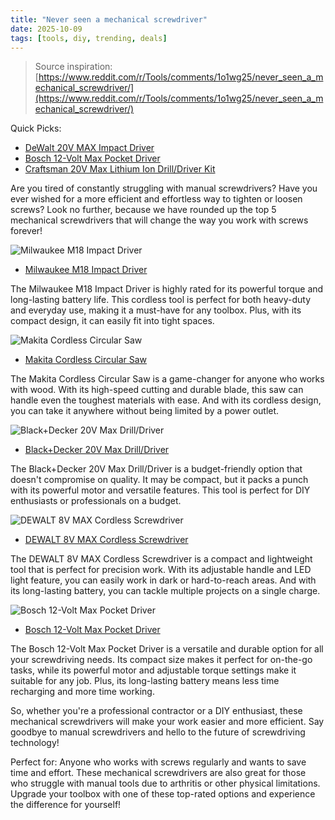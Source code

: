```yaml
---
title: "Never seen a mechanical screwdriver"
date: 2025-10-09
tags: [tools, diy, trending, deals]
---
```


> Source inspiration: [https://www.reddit.com/r/Tools/comments/1o1wg25/never_seen_a_mechanical_screwdriver/](https://www.reddit.com/r/Tools/comments/1o1wg25/never_seen_a_mechanical_screwdriver/)

Quick Picks:

- [DeWalt 20V MAX Impact Driver](https://www.amazon.com/s?k=DeWalt%2020V%20MAX%20Impact%20Driver&tag=practo-20)
- [Bosch 12-Volt Max Pocket Driver](https://www.amazon.com/s?k=Bosch%2012-Volt%20Max%20Pocket%20Driver&tag=practo-20)
- [Craftsman 20V Max Lithium Ion Drill/Driver Kit](https://www.amazon.com/s?k=Craftsman%2020V%20Max%20Lithium%20Ion%20Drill%2FDriver%20Kit&tag=practo-20)

Are you tired of constantly struggling with manual screwdrivers? Have you ever wished for a more efficient and effortless way to tighten or loosen screws? Look no further, because we have rounded up the top 5 mechanical screwdrivers that will change the way you work with screws forever!

![Milwaukee M18 Impact Driver](https://source.unsplash.com/800x600/?Milwaukee%20M18%20Impact%20Driver,product)
- [Milwaukee M18 Impact Driver](https://www.amazon.com/s?k=Milwaukee%20M18%20Impact%20Driver&tag=practo-20)

The Milwaukee M18 Impact Driver is highly rated for its powerful torque and long-lasting battery life. This cordless tool is perfect for both heavy-duty and everyday use, making it a must-have for any toolbox. Plus, with its compact design, it can easily fit into tight spaces.

![Makita Cordless Circular Saw](https://source.unsplash.com/800x600/?Makita%20Cordless%20Circular%20Saw,product)
- [Makita Cordless Circular Saw](https://www.amazon.com/s?k=Makita%20Cordless%20Circular%20Saw&tag=practo-20)

The Makita Cordless Circular Saw is a game-changer for anyone who works with wood. With its high-speed cutting and durable blade, this saw can handle even the toughest materials with ease. And with its cordless design, you can take it anywhere without being limited by a power outlet.

![Black+Decker 20V Max Drill/Driver](https://source.unsplash.com/800x600/?Black%2BDecker%2020V%20Max%20Drill/Driver,product)
- [Black+Decker 20V Max Drill/Driver](https://www.amazon.com/s?k=Black%2BDecker%2020V%20Max%20Drill%2FDriver&tag=practo-20)

The Black+Decker 20V Max Drill/Driver is a budget-friendly option that doesn't compromise on quality. It may be compact, but it packs a punch with its powerful motor and versatile features. This tool is perfect for DIY enthusiasts or professionals on a budget.

![DEWALT 8V MAX Cordless Screwdriver](https://source.unsplash.com/800x600/?DEWALT%208V%20MAX%20Cordless%20Screwdriver,product)
- [DEWALT 8V MAX Cordless Screwdriver](https://www.amazon.com/s?k=DEWALT%208V%20MAX%20Cordless%20Screwdriver&tag=practo-20)

The DEWALT 8V MAX Cordless Screwdriver is a compact and lightweight tool that is perfect for precision work. With its adjustable handle and LED light feature, you can easily work in dark or hard-to-reach areas. And with its long-lasting battery, you can tackle multiple projects on a single charge.

![Bosch 12-Volt Max Pocket Driver](https://source.unsplash.com/800x600/?Bosch%2012-Volt%20Max%20Pocket%20Driver,product)
- [Bosch 12-Volt Max Pocket Driver](https://www.amazon.com/s?k=Bosch%2012-Volt%20Max%20Pocket%20Driver&tag=practo-20)

The Bosch 12-Volt Max Pocket Driver is a versatile and durable option for all your screwdriving needs. Its compact size makes it perfect for on-the-go tasks, while its powerful motor and adjustable torque settings make it suitable for any job. Plus, its long-lasting battery means less time recharging and more time working.

So, whether you're a professional contractor or a DIY enthusiast, these mechanical screwdrivers will make your work easier and more efficient. Say goodbye to manual screwdrivers and hello to the future of screwdriving technology!

Perfect for: Anyone who works with screws regularly and wants to save time and effort. These mechanical screwdrivers are also great for those who struggle with manual tools due to arthritis or other physical limitations. Upgrade your toolbox with one of these top-rated options and experience the difference for yourself!
